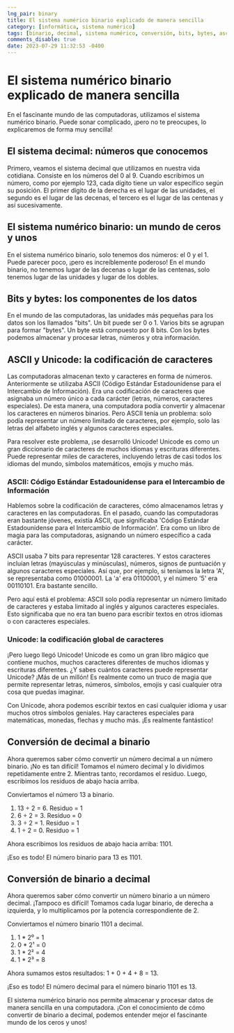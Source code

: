```yaml
---
lng_pair: binary
title: El sistema numérico binario explicado de manera sencilla
category: [informática, sistema numérico]
tags: [binario, decimal, sistema numérico, conversión, bits, bytes, ascii, unicode]
comments_disable: true
date: 2023-07-29 11:32:53 -0400
---
```


# El sistema numérico binario explicado de manera sencilla
En el fascinante mundo de las computadoras, utilizamos el sistema numérico binario. Puede sonar complicado, ¡pero no te preocupes, lo explicaremos de forma muy sencilla!

## El sistema decimal: números que conocemos
Primero, veamos el sistema decimal que utilizamos en nuestra vida cotidiana. Consiste en los números del 0 al 9. Cuando escribimos un número, como por ejemplo 123, cada dígito tiene un valor específico según su posición. El primer dígito de la derecha es el lugar de las unidades, el segundo es el lugar de las decenas, el tercero es el lugar de las centenas y así sucesivamente.

## El sistema numérico binario: un mundo de ceros y unos
En el sistema numérico binario, solo tenemos dos números: el 0 y el 1. Puede parecer poco, ¡pero es increíblemente poderoso! En el mundo binario, no tenemos lugar de las decenas o lugar de las centenas, solo tenemos lugar de las unidades y lugar de los dobles.

## Bits y bytes: los componentes de los datos
En el mundo de las computadoras, las unidades más pequeñas para los datos son los llamados "bits". Un bit puede ser 0 o 1. Varios bits se agrupan para formar "bytes". Un byte está compuesto por 8 bits. Con los bytes podemos almacenar y procesar letras, números y otra información.

## ASCII y Unicode: la codificación de caracteres
Las computadoras almacenan texto y caracteres en forma de números. Anteriormente se utilizaba ASCII (Código Estándar Estadounidense para el Intercambio de Información). Era una codificación de caracteres que asignaba un número único a cada carácter (letras, números, caracteres especiales). De esta manera, una computadora podía convertir y almacenar los caracteres en números binarios. Pero ASCII tenía un problema: solo podía representar un número limitado de caracteres, por ejemplo, solo las letras del alfabeto inglés y algunos caracteres especiales.

Para resolver este problema, ¡se desarrolló Unicode! Unicode es como un gran diccionario de caracteres de muchos idiomas y escrituras diferentes. Puede representar miles de caracteres, incluyendo letras de casi todos los idiomas del mundo, símbolos matemáticos, emojis y mucho más.

### ASCII: Código Estándar Estadounidense para el Intercambio de Información
Hablemos sobre la codificación de caracteres, cómo almacenamos letras y caracteres en las computadoras. En el pasado, cuando las computadoras eran bastante jóvenes, existía ASCII, que significaba 'Código Estándar Estadounidense para el Intercambio de Información'. Era como un libro de magia para las computadoras, asignando un número específico a cada carácter.

ASCII usaba 7 bits para representar 128 caracteres. Y estos caracteres incluían letras (mayúsculas y minúsculas), números, signos de puntuación y algunos caracteres especiales. Así que, por ejemplo, si teníamos la letra 'A', se representaba como 01000001. La 'a' era 01100001, y el número '5' era 00110101. Era bastante sencillo.

Pero aquí está el problema: ASCII solo podía representar un número limitado de caracteres y estaba limitado al inglés y algunos caracteres especiales. Esto significaba que no era tan bueno para escribir textos en otros idiomas o con caracteres especiales.

### Unicode: la codificación global de caracteres
¡Pero luego llegó Unicode! Unicode es como un gran libro mágico que contiene muchos, muchos caracteres diferentes de muchos idiomas y escrituras diferentes. ¿Y sabes cuántos caracteres puede representar Unicode? ¡Más de un millón! Es realmente como un truco de magia que permite representar letras, números, símbolos, emojis y casi cualquier otra cosa que puedas imaginar.

Con Unicode, ahora podemos escribir textos en casi cualquier idioma y usar muchos otros símbolos geniales. Hay caracteres especiales para matemáticas, monedas, flechas y mucho más. ¡Es realmente fantástico!

## Conversión de decimal a binario
Ahora queremos saber cómo convertir un número decimal a un número binario. ¡No es tan difícil! Tomamos el número decimal y lo dividimos repetidamente entre 2. Mientras tanto, recordamos el residuo. Luego, escribimos los residuos de abajo hacia arriba.

Conviertamos el número 13 a binario.

1. 13 ÷ 2 = 6. Residuo = 1
2. 6 ÷ 2 = 3. Residuo = 0
3. 3 ÷ 2 = 1. Residuo = 1
4. 1 ÷ 2 = 0. Residuo = 1

Ahora escribimos los residuos de abajo hacia arriba: 1101.

¡Eso es todo! El número binario para 13 es 1101.

## Conversión de binario a decimal
Ahora queremos saber cómo convertir un número binario a un número decimal. ¡Tampoco es difícil! Tomamos cada lugar binario, de derecha a izquierda, y lo multiplicamos por la potencia correspondiente de 2.

Conviertamos el número binario 1101 a decimal.

1. 1 * 2⁰ = 1
2. 0 * 2¹ = 0
3. 1 * 2² = 4
4. 1 * 2³ = 8

Ahora sumamos estos resultados: 1 + 0 + 4 + 8 = 13.

¡Eso es todo! El número decimal para el número binario 1101 es 13.

El sistema numérico binario nos permite almacenar y procesar datos de manera sencilla en una computadora. ¡Con el conocimiento de cómo convertir de binario a decimal, podemos entender mejor el fascinante mundo de los ceros y unos!